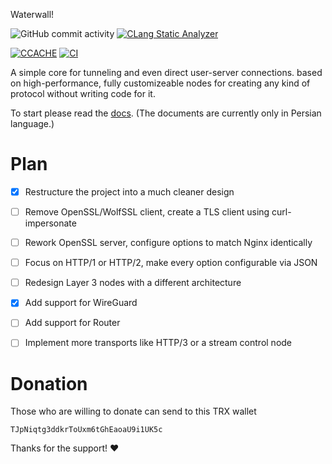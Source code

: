 Waterwall!

![GitHub commit activity](https://img.shields.io/github/commit-activity/m/radkesvat/WaterWall)
[![CLang Static Analyzer](https://github.com/radkesvat/WaterWall/actions/workflows/clang_static_analyzer.yml/badge.svg)](https://github.com/radkesvat/WaterWall/actions/workflows/clang_static_analyzer.yml)

[![CCACHE](https://github.com/radkesvat/WaterWall/actions/workflows/ccache.yml/badge.svg)](https://github.com/radkesvat/WaterWall/actions/workflows/ccache.yml)
[![CI](https://github.com/radkesvat/WaterWall/actions/workflows/ci.yaml/badge.svg)](https://github.com/radkesvat/WaterWall/actions/workflows/ci.yaml)


A simple core for tunneling and even direct user-server connections. based on high-performance, fully customizeable nodes for creating any kind of protocol without writing code for it.

To start please read the [docs](https://radkesvat.github.io/WaterWall-Docs/). (The documents are currently only in Persian language.)

# Plan

- [x] Restructure the project into a much cleaner design  
- [ ] Remove OpenSSL/WolfSSL client, create a TLS client using curl-impersonate  
- [ ] Rework OpenSSL server, configure options to match Nginx identically  
- [ ] Focus on HTTP/1 or HTTP/2, make every option configurable via JSON  
- [ ] Redesign Layer 3 nodes with a different architecture  
- [x] Add support for WireGuard  
- [ ] Add support for Router  
- [ ] Implement more transports like HTTP/3 or a stream control node  



# Donation

Those who are willing to donate can send to this TRX wallet

```
TJpNiqtg3ddkrToUxm6tGhEaoaU9i1UK5c
```

Thanks for the support! ❤
